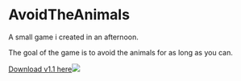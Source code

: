 # AvoidTheAnimals
A small game i created in an afternoon.
  
The goal of the game is to avoid the animals for as long as you can.
  
[Download v1.1 here![](http://i.imgur.com/ArI41dR.png)](https://mega.nz/#!zMoEiSyb!ihA9H9dIoj-R2tbYAPT8P2jaiai4Xf3qImVl_XP0Bz8)

